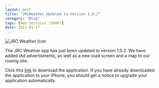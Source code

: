 ```yaml
---
layout: post
title: "JRCWeather Updated to Version 1.0.2"
category: "Blog"
tags: [Web Services (SOAP)]
date: 2011-01-17
---
```



![JRC Weather Icon](http://fekke.com/Content/images/JRCWeatherIcon.png)

The JRC Weather app has just been updated to version 1.0.2\. We have added iAd advertisments, as well as a new load screen and a map to our rowing site.

Click this [link](http://itunes.apple.com/WebObjects/MZStore.woa/wa/viewSoftware?id=331466014&mt=8) to download the application. If you have already downloaded the application to your iPhone, you should get a notice to upgrade your application automatically.
